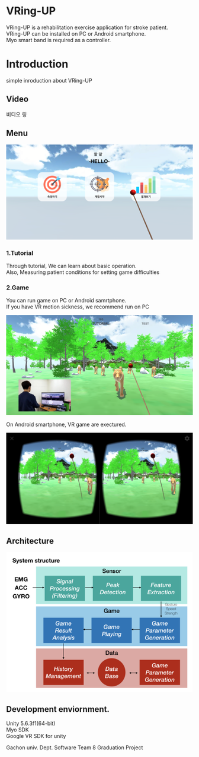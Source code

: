 VRing-UP
==========
VRing-UP is a rehabilitation exercise application for stroke patient. <br>
VRing-UP can be installed on PC or Android smartphone. <br>
Myo smart band is required as a controller. <br>

Introduction
============
simple inroduction about VRing-UP
## Video
비디오 링

## Menu
![ex_screenshot](./Image/mainmenu.png)
### 1.Tutorial

Through tutorial, We can learn about basic operation.<br>
Also, Measuring patient conditions for setting game difficulties<br>


### 2.Game

You can run game on PC or Android samrtphone. <br>
If you have VR motion sickness, we recommend run on PC <br>

![ex_screenshot](./Image/computer.png)

On Android smartphone, VR game are exectured.

![ex_screenshot](./Image/vr.png)

## Architecture

![ex_screenshot](./Image/structure.png)


## Development enviornment.

Unity 5.6.3f1(64-bit) <br>
Myo SDK <br>
Google VR SDK for unity <br>

Gachon univ. Dept. Software Team 8 Graduation Project
